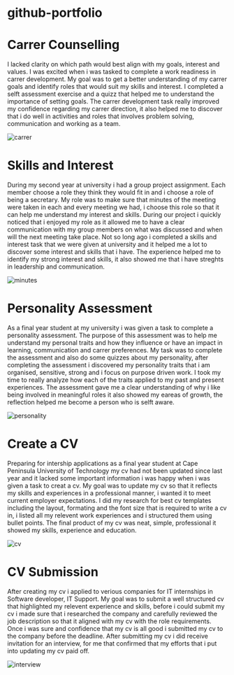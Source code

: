# github-portfolio
# Carrer Counselling
I lacked clarity on which path would best align with my goals, interest and values. I was excited when i was tasked to complete a work readiness in carrer development. My goal was to get a better understanding of my carrer goals and identify roles that would suit my skills and interest. I completed a selft assessment exercise and a quizz that helped me to understand the importance of setting goals.
The carrer development task really improved my confidence regarding my carrer direction, it also helped me to discover that i do well in activities and roles that  involves problem solving, communication and working as a team.




![carrer](https://github.com/user-attachments/assets/3ce14149-1f95-4104-b442-8e8dcd92a45a)




# Skills and Interest
During my second year at university i had a group  project assignment. Each member choose a role they think they would fit in and i choose a role of being a secretary. My role was to make sure that minutes of the meeting were taken in each and every meeting we had, i choose this role so that it can help me understand my interest and skills. During our project i quickly noticed that i enjoyed my role as it allowed me to have a clear communication with my group members on what was discussed and when will the next meeting take place. Not so long ago i completed a skills and interest task that we were given at university and it helped me a lot to discover some interest and skills that i have. The experience helped me to identify my strong interest and skills, it also showed me that i have streghts in leadership and communication.






![minutes](https://github.com/user-attachments/assets/48cb1cd5-9361-4004-b3db-858881a40ff3)


# Personality Assessment
As a final year student at my university i was given a task to complete a personality assessment. The purpose of this assessment was to help me understand my personal traits and how they influence or have an impact in learning, communication and carrer preferences.
My task was to complete the assessment and also do some quizzes about my personality, after completing the assessment i discovered my personality traits that i am organised, sensitive, strong and i focus on purpose driven work. I took my time to really analyze how each of the traits applied to my past and present experiences. The assessment gave me a clear understanding of why i like being involved in meaningful roles it also showed my eareas of growth, the reflection helped me become a person who is selft aware.






![personality](https://github.com/user-attachments/assets/57aef3be-8143-4477-996a-b184d7a85b24)


# Create a CV
Preparing for intership applications as a final year student at Cape Peninsula University of Technology my cv had not been updated since last year and it lacked some important information i was happy when i was given a task to creat a cv. My goal was to update my cv so that it reflects my skills and experiences in a professional manner, i wanted it to meet current employer expectations. I did my research for best cv templates including the layout, formating and the font size that is required to write a cv in, i listed all my relevent work experiences and i structured them using bullet points. The final product of my cv was neat, simple, professional it showed my skills, experience and education.


![cv](https://github.com/user-attachments/assets/853c4e33-b50a-486e-ae58-208ae5e4e2f0)




# CV Submission
After creating my cv i applied to verious companies for IT internships in Software developer, IT Support. My goal was to submit a well structured cv that highlighted my relevent experience and skills, before i could submit my cv i made sure that i researched the company and carefully reviewed the job description so that it aligned with my cv with the role requirements. Once i was sure and confidence that my cv is all good i submitted my cv to the company before the deadline. After submitting my cv i did receive invitation for an interview, for me that confirmed that my efforts that i put into updating my cv paid off.







![interview](https://github.com/user-attachments/assets/71dd8bed-3d63-4863-a96d-5a04ab573442)


















